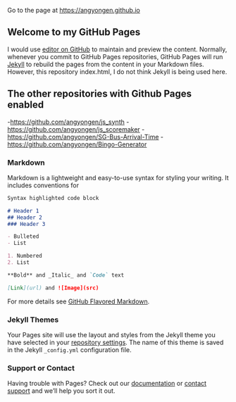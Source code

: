 Go to the page at https://angyongen.github.io

## Welcome to my GitHub Pages

I would use [editor on GitHub](https://github.com/angyongen/angyongen.github.io/edit/master/README.md) to maintain and preview the content.
Normally, whenever you commit to GitHub Pages repositories, GitHub Pages will run [Jekyll](https://jekyllrb.com/) to rebuild the pages from the content in your Markdown files. However, this repository index.html, I do not think Jekyll is being used here. 

## The other repositories with Github Pages enabled

-https://github.com/angyongen/js_synth
-https://github.com/angyongen/js_scoremaker
-https://github.com/angyongen/SG-Bus-Arrival-Time
-https://github.com/angyongen/Bingo-Generator

### Markdown

Markdown is a lightweight and easy-to-use syntax for styling your writing. It includes conventions for

```markdown
Syntax highlighted code block

# Header 1
## Header 2
### Header 3

- Bulleted
- List

1. Numbered
2. List

**Bold** and _Italic_ and `Code` text

[Link](url) and ![Image](src)
```

For more details see [GitHub Flavored Markdown](https://guides.github.com/features/mastering-markdown/).

### Jekyll Themes

Your Pages site will use the layout and styles from the Jekyll theme you have selected in your [repository settings](https://github.com/angyongen/angyongen.github.io/settings). The name of this theme is saved in the Jekyll `_config.yml` configuration file.

### Support or Contact

Having trouble with Pages? Check out our [documentation](https://help.github.com/categories/github-pages-basics/) or [contact support](https://github.com/contact) and we’ll help you sort it out.
